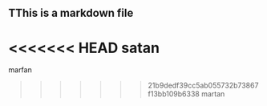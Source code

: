 ## TThis is a markdown file
<<<<<<< HEAD
satan
=======
marfan
>>>>>>> 21b9dedf39cc5ab055732b73867f13bb109b6338
martan
